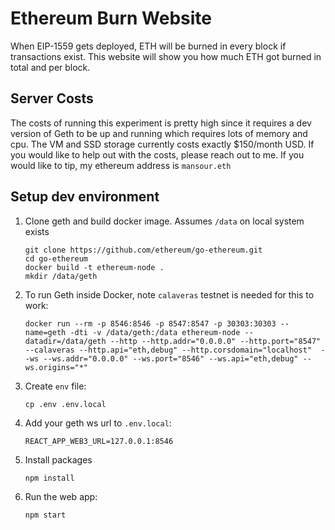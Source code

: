 # Ethereum Burn Website
When EIP-1559 gets deployed, ETH will be burned in every block if transactions exist. This website will show you how much ETH got burned in total and per block.

## Server Costs
The costs of running this experiment is pretty high since it requires a dev version of Geth to be up and running which requires lots of memory and cpu. The VM and SSD storage currently costs exactly $150/month USD. If you would like to help out with the costs, please reach out to me. If you would like to tip, my ethereum address is `mansour.eth`

## Setup dev environment
1. Clone geth and build docker image. Assumes `/data` on local system exists
   ```
   git clone https://github.com/ethereum/go-ethereum.git
   cd go-ethereum
   docker build -t ethereum-node .
   mkdir /data/geth
   ```

1. To run Geth inside Docker, note `calaveras` testnet is needed for this to work:
   ```
   docker run --rm -p 8546:8546 -p 8547:8547 -p 30303:30303 --name=geth -dti -v /data/geth:/data ethereum-node --datadir=/data/geth --http --http.addr="0.0.0.0" --http.port="8547" --calaveras --http.api="eth,debug" --http.corsdomain="localhost"  --ws --ws.addr="0.0.0.0" --ws.port="8546" --ws.api="eth,debug" --ws.origins="*"
   ```

1. Create `env` file:
   ```
   cp .env .env.local
   ```

1. Add your geth ws url to `.env.local`:
   ```
   REACT_APP_WEB3_URL=127.0.0.1:8546
   ```

1. Install packages
   ```
   npm install
   ```

1. Run the web app:
   ```
   npm start
   ```
